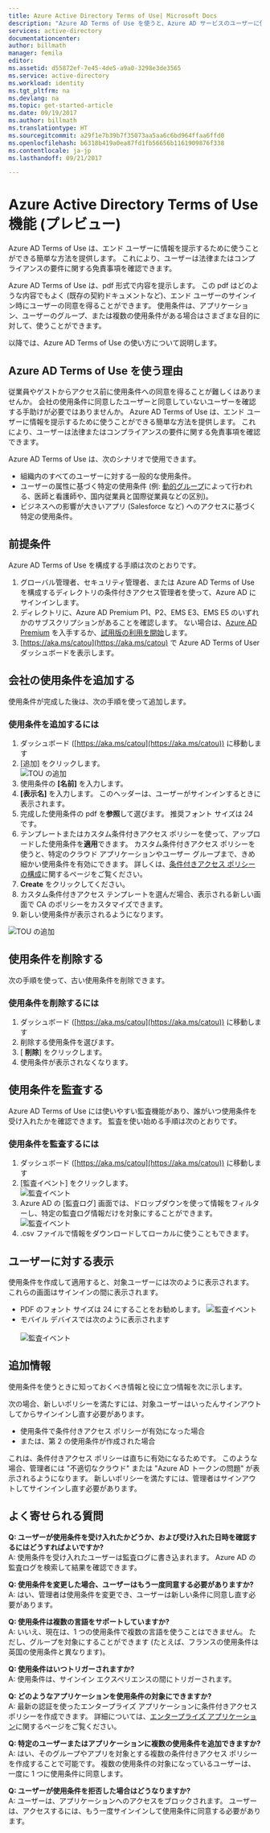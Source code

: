 ```yaml
---
title: Azure Active Directory Terms of Use| Microsoft Docs
description: "Azure AD Terms of Use を使うと、Azure AD サービスのユーザーに使用条件を提供できます。"
services: active-directory
documentationcenter: 
author: billmath
manager: femila
editor: 
ms.assetid: d55872ef-7e45-4de5-a9a0-3298e3de3565
ms.service: active-directory
ms.workload: identity
ms.tgt_pltfrm: na
ms.devlang: na
ms.topic: get-started-article
ms.date: 09/19/2017
ms.author: billmath
ms.translationtype: HT
ms.sourcegitcommit: a29f1e7b39b7f35073aa5aa6c6bd964ffaa6ffd0
ms.openlocfilehash: b6318b419a0ea87fd1fb56656b1161909876f338
ms.contentlocale: ja-jp
ms.lasthandoff: 09/21/2017

---
```


# <a name="azure-active-directory-terms-of-use-feature-preview"></a>Azure Active Directory Terms of Use 機能 (プレビュー)
Azure AD Terms of Use は、エンド ユーザーに情報を提示するために使うことができる簡単な方法を提供します。  これにより、ユーザーは法律またはコンプライアンスの要件に関する免責事項を確認できます。

Azure AD Terms of Use は、pdf 形式で内容を提示します。   この pdf はどのような内容でもよく (既存の契約ドキュメントなど)、エンド ユーザーのサインイン時にユーザーの同意を得ることができます。  使用条件は、アプリケーション、ユーザーのグループ、または複数の使用条件がある場合はさまざまな目的に対して、使うことができます。

以降では、Azure AD Terms of Use の使い方について説明します。  

## <a name="why-use-azure-ad-terms-of-use"></a>Azure AD Terms of Use を使う理由
従業員やゲストからアクセス前に使用条件への同意を得ることが難しくはありませんか。 会社の使用条件に同意したユーザーと同意していないユーザーを確認する手助けが必要ではありませんか。  Azure AD Terms of Use は、エンド ユーザーに情報を提示するために使うことができる簡単な方法を提供します。  これにより、ユーザーは法律またはコンプライアンスの要件に関する免責事項を確認できます。

Azure AD Terms of Use は、次のシナリオで使用できます。
-   組織内のすべてのユーザーに対する一般的な使用条件。
-   ユーザーの属性に基づく特定の使用条件 (例:  [動的グループ](https://azure.microsoft.com/updates/azure-active-directory-dynamic-membership-for-groups)によって行われる、医師と看護師や、国内従業員と国際従業員などの区別)。
-   ビジネスへの影響が大きいアプリ (Salesforce など) へのアクセスに基づく特定の使用条件。


## <a name="prerequisites"></a>前提条件
Azure AD Terms of Use を構成する手順は次のとおりです。

1. グローバル管理者、セキュリティ管理者、または Azure AD Terms of Use を構成するディレクトリの条件付きアクセス管理者を使って、Azure AD にサインインします。
2. ディレクトリに、Azure AD Premium P1、P2、EMS E3、EMS E5 のいずれかのサブスクリプションがあることを確認します。  ない場合は、[Azure AD Premium](active-directory-get-started-premium.md) を入手するか、[試用版の利用を開始](https://azure.microsoft.com/trial/get-started-active-directory/)します。
3. [https://aka.ms/catou](https://aka.ms/catou) で Azure AD Terms of User ダッシュボードを表示します。



## <a name="add-company-terms-of-use"></a>会社の使用条件を追加する
使用条件が完成した後は、次の手順を使って追加します。

### <a name="to-add-terms-of-use"></a>使用条件を追加するには
1. ダッシュボード ([https://aka.ms/catou](https://aka.ms/catou)) に移動します
2. [追加] をクリックします。</br>
![TOU の追加](media/active-directory-tou/tou2.png)
3. 使用条件の **[名前]** を入力します。
4. **[表示名]** を入力します。  このヘッダーは、ユーザーがサインインするときに表示されます。
5. 完成した使用条件の pdf を**参照**して選びます。  推奨フォント サイズは 24 です。
6. テンプレートまたはカスタム条件付きアクセス ポリシーを使って、アップロードした使用条件を**適用**できます。  カスタム条件付きアクセス ポリシーを使うと、特定のクラウド アプリケーションやユーザー グループまで、きめ細かい使用条件を有効にできます。  詳しくは、[条件付きアクセス ポリシーの構成](active-directory-conditional-access-best-practices.md)に関するページをご覧ください。
7. **Create** をクリックしてください。
8. カスタム条件付きアクセス テンプレートを選んだ場合、表示される新しい画面で CA のポリシーをカスタマイズできます。
7. 新しい使用条件が表示されるようになります。</br>

![TOU の追加](media/active-directory-tou/tou3.png)

## <a name="delete-terms-of-use"></a>使用条件を削除する
次の手順を使って、古い使用条件を削除できます。

### <a name="to-delete-terms-of-use"></a>使用条件を削除するには
1. ダッシュボード ([https://aka.ms/catou](https://aka.ms/catou)) に移動します
2. 削除する使用条件を選びます。
3. [ **削除**] をクリックします。
4. 使用条件が表示されなくなります。


## <a name="audit-terms-of-use"></a>使用条件を監査する
Azure AD Terms of Use には使いやすい監査機能があり、誰がいつ使用条件を受け入れたかを確認できます。  監査を使い始める手順は次のとおりです。

### <a name="to-audit-terms-of-use"></a>使用条件を監査するには
1. ダッシュボード ([https://aka.ms/catou](https://aka.ms/catou)) に移動します
2. [監査イベント] をクリックします。</br>
![監査イベント](media/active-directory-tou/tou8.png)
3.  Azure AD の [監査ログ] 画面では、ドロップダウンを使って情報をフィルターし、特定の監査ログ情報だけを対象にすることができます。
![監査イベント](media/active-directory-tou/tou9.png)
4.  .csv ファイルで情報をダウンロードしてローカルに使うこともできます。

## <a name="what-users-see"></a>ユーザーに対する表示
使用条件を作成して適用すると、対象ユーザーには次のように表示されます。  これらの画面はサインインの間に表示されます。
-   PDF のフォント サイズは 24 にすることをお勧めします。
![監査イベント](media/active-directory-tou/tou10.png)
-   モバイル デバイスでは次のように表示されます</br></br>
![監査イベント](media/active-directory-tou/tou11.png)

## <a name="additional-information"></a>追加情報
使用条件を使うときに知っておくべき情報と役に立つ情報を次に示します。


次の場合、新しいポリシーを満たすには、対象ユーザーはいったんサインアウトしてからサインインし直す必要があります。
 - 使用条件で条件付きアクセス ポリシーが有効になった場合
 - または、第 2 の使用条件が作成された場合

これは、条件付きアクセス ポリシーは直ちに有効になるためです。 このような場合、管理者には "不適切なクラウド" または "Azure AD トークンの問題" が表示されるようになります。 新しいポリシーを満たすには、管理者はサインアウトしてサインインし直す必要があります。





## <a name="frequently-asked-questions"></a>よく寄せられる質問

**Q: ユーザーが使用条件を受け入れたかどうか、および受け入れた日時を確認するにはどうすればよいですか?**</br>
A: 使用条件を受け入れたユーザーは監査ログに書き込まれます。 Azure AD の監査ログを検索して結果を確認できます。  

**Q: 使用条件を変更した場合、ユーザーはもう一度同意する必要がありますか?**</br>
A: はい、管理者は使用条件を変更でき、ユーザーは新しい条件に同意し直す必要があります。

**Q: 使用条件は複数の言語をサポートしていますか?**</br>
A: いいえ、現在は、1 つの使用条件で複数の言語を使うことはできません。  ただし、グループを対象にすることができます (たとえば、フランスの使用条件は英国の使用条件と異なります)。 

**Q: 使用条件はいつトリガーされますか?**</br>
A: 使用条件は、サインイン エクスペリエンスの間にトリガーされます。

**Q: どのようなアプリケーションを使用条件の対象にできますか?**</br>
A: 最新の認証を使ったエンタープライズ アプリケーションに条件付きアクセス ポリシーを作成できます。  詳細については、[エンタープライズ アプリケーション](https://docs.microsoft.com/azure/active-directory/active-directory-coreapps-view-azure-portal)に関するページをご覧ください。

**Q: 特定のユーザーまたはアプリケーションに複数の使用条件を追加できますか?**</br>
A: はい、そのグループやアプリを対象とする複数の条件付きアクセス ポリシーを作成することで可能です。 複数の使用条件の対象になっているユーザーは、一度に 1 つに使用条件に同意します。
 
**Q: ユーザーが使用条件を拒否した場合はどうなりますか?**</br>
A: ユーザーは、アプリケーションへのアクセスをブロックされます。 ユーザーは、アクセスするには、もう一度サインインして使用条件に同意する必要があります。
